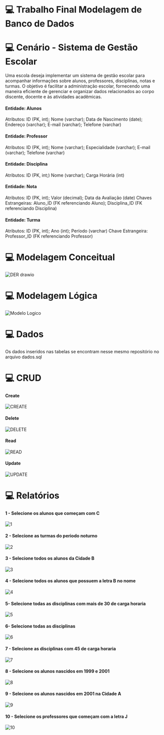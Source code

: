 # 💻 Trabalho Final Modelagem de Banco de Dados

# 💻 Cenário - Sistema de Gestão Escolar

Uma escola deseja implementar um sistema de gestão escolar para acompanhar informações sobre alunos, professores, disciplinas, notas e turmas. O objetivo é facilitar a administração escolar, fornecendo uma maneira eficiente de gerenciar e organizar dados relacionados ao corpo discente, docente e às atividades acadêmicas. 

#### Entidade: Alunos

Atributos:
ID (PK, int); Nome (varchar); Data de Nascimento (date); Endereço (varchar); E-mail (varchar); Telefone (varchar)

#### Entidade: Professor

Atributos:
ID (PK, int); Nome (varchar); Especialidade (varchar); E-mail (varchar); Telefone (varchar)

#### Entidade: Disciplina

Atributos:
ID (PK, int;) Nome (varchar); Carga Horária (int)

#### Entidade: Nota

Atributos:
ID (PK, int); Valor (decimal); Data da Avaliação (date)
Chaves Estrangeiras:
Aluno_ID (FK referenciando Aluno); Disciplina_ID (FK referenciando Disciplina)

#### Entidade: Turma

Atributos:
ID (PK, int); Ano (int); Período (varchar)
Chave Estrangeira:
Professor_ID (FK referenciando Professor)

# 💻 Modelagem Conceitual

![DER drawio](https://github.com/nathanbizinoto/Modelagem-de-Banco-de-Dados/assets/132208052/c99d6fc2-027c-4c2b-9c17-21481c2b351a)

# 💻 Modelagem Lógica

![Modelo Logico](https://github.com/nathanbizinoto/Modelagem-de-Banco-de-Dados/assets/132208052/c41d5188-3f31-4981-abd7-54928cc0bdaa)


# 💻 Dados

Os dados inseridos nas tabelas se encontram nesse mesmo repositório no arquivo dados.sql



# 💻 CRUD
#### Create
![CREATE](https://github.com/nathanbizinoto/Modelagem-de-Banco-de-Dados/assets/132208052/f8a72be7-5816-403f-b6ba-1f325ad3f626)
#### Delete
![DELETE](https://github.com/nathanbizinoto/Modelagem-de-Banco-de-Dados/assets/132208052/bc75f581-d3da-496f-bcff-62050302fca5)
#### Read
![READ](https://github.com/nathanbizinoto/Modelagem-de-Banco-de-Dados/assets/132208052/c462804c-e237-4929-ae67-465702bd88af)
#### Update
![UPDATE](https://github.com/nathanbizinoto/Modelagem-de-Banco-de-Dados/assets/132208052/f195da3e-46c9-4239-8228-07588653c245)




# 💻 Relatórios

#### 1 - Selecione os alunos que começam com C
![1](https://github.com/nathanbizinoto/Modelagem-de-Banco-de-Dados/assets/132208052/1346ab8f-5d58-4b78-8e41-a1cbf42b47ff)

#### 2 - Selecione as turmas do periodo noturno
![2](https://github.com/nathanbizinoto/Modelagem-de-Banco-de-Dados/assets/132208052/a750aa9b-f0de-4beb-aa9c-cf6727a2f610)

#### 3 - Selecione todos os alunos da Cidade B
![3](https://github.com/nathanbizinoto/Modelagem-de-Banco-de-Dados/assets/132208052/601fb63b-f559-4344-93e2-49a254d4bcec)

#### 4 - Selecione todos os alunos que possuem a letra B no nome
![4](https://github.com/nathanbizinoto/Modelagem-de-Banco-de-Dados/assets/132208052/84464b06-2dd6-4ae6-8a18-56d3d91c698f)

#### 5- Selecione todas as disciplinas com mais de 30 de carga horaria
![5](https://github.com/nathanbizinoto/Modelagem-de-Banco-de-Dados/assets/132208052/80a04bcb-f13f-407e-a1cf-8e340ca6dac9)

#### 6- Selecione todas as disciplinas
![6](https://github.com/nathanbizinoto/Modelagem-de-Banco-de-Dados/assets/132208052/24826541-8a1d-43bd-b60c-b506ecd50b08)

#### 7 - Selecione as disciplinas com 45 de carga horaria
![7](https://github.com/nathanbizinoto/Modelagem-de-Banco-de-Dados/assets/132208052/e4284f1e-152d-44ad-b9fe-7593731710bb)

#### 8 - Selecione os alunos nascidos em 1999 e 2001
![8](https://github.com/nathanbizinoto/Modelagem-de-Banco-de-Dados/assets/132208052/250991ee-0401-4805-abd7-a4e847faeb42)

#### 9 - Selecione os alunos nascidos em 2001 na Cidade A
![9](https://github.com/nathanbizinoto/Modelagem-de-Banco-de-Dados/assets/132208052/4ec23468-7726-4388-8eb9-8e88821ac969)

#### 10 - Selecione os professores que começam com a letra J
![10](https://github.com/nathanbizinoto/Modelagem-de-Banco-de-Dados/assets/132208052/4505ab35-8ae0-4c7c-8d35-6b4bb0ad46ba)
























